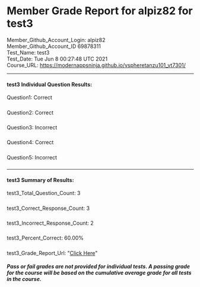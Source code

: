 # Member Grade Report for alpiz82 for test3  
   
Member_Github_Account_Login: alpiz82  
Member_Github_Account_ID 69878311  
Test_Name: test3  
Test_Date: Tue Jun  8 00:27:48 UTC 2021  
Course_URL: https://modernappsninja.github.io/vspheretanzu101_vt7301/  
   
---  
#### test3 Individual Question Results:  
Question1: Correct  
#####  
Question2: Correct  
#####  
Question3: Incorrect  
#####  
Question4: Correct  
#####  
Question5: Incorrect  
#####  
---  
#### test3 Summary of Results:  
test3_Total_Question_Count: 3  
#####  
test3_Correct_Response_Count: 3  
#####  
test3_Incorrect_Response_Count: 2  
#####  
test3_Percent_Correct: 60.00%  
#####  
test3_Grade_Report_Url: "[Click Here](https://github.com/modernappsninjas/alpiz82/blob/main/static/userdata/courses/vspheretanzu101_vt7301/grade_report.pr867.test3.md)"
##### Pass or fail grades are not provided for individual tests. A passing grade for the course will be based on the cumulative average grade for all tests in the course.  
